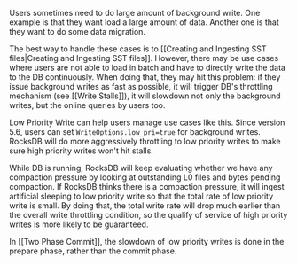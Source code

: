 Users sometimes need to do large amount of background write. One example is that they want load a large amount of data. Another one is that they want to do some data migration.

The best way to handle these cases is to [[Creating and Ingesting SST files|Creating and Ingesting SST files]]. However, there may be use cases where users are not able to load in batch and have to directly write the data to the DB continuously. When doing that, they may hit this problem: if they issue background writes as fast as possible, it will trigger DB's throttling mechanism (see [[Write Stalls]]), it will slowdown not only the background writes, but the online queries by users too.

Low Priority Write can help users manage use cases like this. Since version 5.6, users can set `WriteOptions.low_pri=true` for background writes. RocksDB will do more aggressively throttling to low priority writes to make sure high priority writes won't hit stalls.

While DB is running, RocksDB will keep evaluating whether we have any compaction pressure by looking at outstanding L0 files and bytes pending compaction. If RocksDB thinks there is a compaction pressure, it will ingest artificial sleeping to low priority write so that the total rate of low priority write is small. By doing that, the total write rate will drop much earlier than the overall write throttling condition, so the qualify of service of high priority writes is more likely to be guaranteed.

In [[Two Phase Commit]], the slowdown of low priority writes is done in the prepare phase, rather than the commit phase.